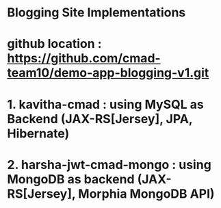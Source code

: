 # Blogging Site Implementations
# github  location : https://github.com/cmad-team10/demo-app-blogging-v1.git
# 1. kavitha-cmad  : using MySQL as Backend (JAX-RS[Jersey], JPA, Hibernate)
# 2. harsha-jwt-cmad-mongo   : using MongoDB as backend (JAX-RS[Jersey], Morphia MongoDB API)
